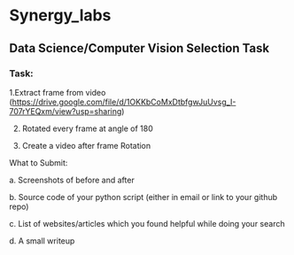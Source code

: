 # Synergy_labs
## Data Science/Computer Vision Selection Task

### Task:

1.Extract frame from video
(https://drive.google.com/file/d/1OKKbCoMxDtbfgwJuUvsg_I-707rYEQxm/view?usp=sharing)

2. Rotated every frame at angle of 180 

3. Create a video after frame Rotation 

What to Submit:

a. Screenshots of before and after

b. Source code of your python script (either in email or link to your github repo)

c. List of websites/articles which you found helpful while doing your search

d. A small writeup
